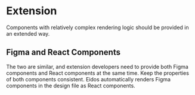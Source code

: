 # Extension

Components with relatively complex rendering logic should be provided in an extended way.

## Figma and React Components

The two are similar, and extension developers need to provide both Figma components and React components at the same time. Keep the properties of both components consistent. Eidos automatically renders Figma components in the design file as React components.